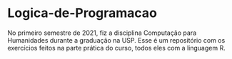 # Logica-de-Programacao
No primeiro semestre de 2021, fiz a disciplina Computação para Humanidades durante a graduação na USP. Esse é um repositório com os exercícios feitos na parte prática do curso, todos eles com a linguagem R. 
